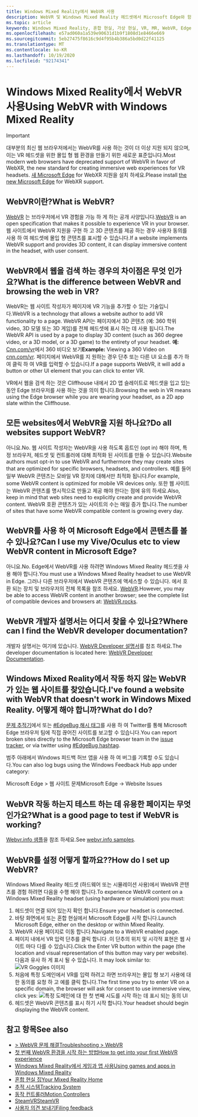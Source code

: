 ```yaml
---
title: Windows Mixed Reality에서 WebVR 사용
description: WebVR 및 Windows Mixed Reality 헤드셋에서 Microsoft Edge와 함께 사용 하는 방법을 설명 합니다.
ms.topic: article
keywords: Windows Mixed Reality, 혼합 현실, 가상 현실, VR, MR, WebVR, Edge, Microsoft Edge, 웹 검색
ms.openlocfilehash: e57ad060a1a539e90631d1b9f1808d1e8466e669
ms.sourcegitcommit: 5eb27475f8616c9d4f95b4b386a5bd0d22f41125
ms.translationtype: MT
ms.contentlocale: ko-KR
ms.lasthandoff: 10/19/2020
ms.locfileid: "92174341"
---
```

# <a name="using-webvr-with-windows-mixed-reality"></a><span data-ttu-id="e2662-104">Windows Mixed Reality에서 WebVR 사용</span><span class="sxs-lookup"><span data-stu-id="e2662-104">Using WebVR with Windows Mixed Reality</span></span>

>[!IMPORTANT] 
><span data-ttu-id="e2662-105">대부분의 최신 웹 브라우저에서는 WebVR를 사용 하는 것이 더 이상 지원 되지 않으며,이는 VR 헤드셋을 위한 몰입 형 웹 환경을 만들기 위한 새로운 표준입니다.</span><span class="sxs-lookup"><span data-stu-id="e2662-105">Most modern web browsers have deprecated support of WebVR in favor of WebXR, the new standard for creating immersive web experiences for VR headsets.</span></span> <span data-ttu-id="e2662-106">[새 Microsoft Edge](using-microsoft-edge.md) for WebXR 지원을 설치 하세요.</span><span class="sxs-lookup"><span data-stu-id="e2662-106">Please install [the new Microsoft Edge](using-microsoft-edge.md) for WebXR support.</span></span>

## <a name="what-is-webvr"></a><span data-ttu-id="e2662-107">WebVR이란?</span><span class="sxs-lookup"><span data-stu-id="e2662-107">What is WebVR?</span></span>

<span data-ttu-id="e2662-108">[WebVR](https://webvr.info) 는 브라우저에서 VR 경험을 가능 하 게 하는 공개 사양입니다.</span><span class="sxs-lookup"><span data-stu-id="e2662-108">[WebVR](https://webvr.info) is an open specification that makes it possible to experience VR in your browser.</span></span> <span data-ttu-id="e2662-109">웹 사이트에서 WebVR 지원을 구현 하 고 3D 콘텐츠를 제공 하는 경우 사용자 동의를 사용 하 여 헤드셋에 몰입 형 콘텐츠를 표시할 수 있습니다.</span><span class="sxs-lookup"><span data-stu-id="e2662-109">If a website implements WebVR support and provides 3D content, it can display immersive content in the headset, with user consent.</span></span>

## <a name="what-is-the-difference-between-webvr-and-browsing-the-web-in-vr"></a><span data-ttu-id="e2662-110">WebVR에서 웹을 검색 하는 경우의 차이점은 무엇 인가요?</span><span class="sxs-lookup"><span data-stu-id="e2662-110">What is the difference between WebVR and browsing the web in VR?</span></span>

<span data-ttu-id="e2662-111">WebVR는 웹 사이트 작성자가 페이지에 VR 기능을 추가할 수 있는 기술입니다.</span><span class="sxs-lookup"><span data-stu-id="e2662-111">WebVR is a technology that allows a website author to add VR functionality to a page.</span></span> <span data-ttu-id="e2662-112">WebVR API는 페이지에서 3D 콘텐츠 (예: 360 학위 video, 3D 모델 또는 3D 게임)를 전체 헤드셋에 표시 하는 데 사용 됩니다.</span><span class="sxs-lookup"><span data-stu-id="e2662-112">The WebVR API is used by a page to display 3D content (such as 360 degree video, or a 3D model, or a 3D game) to the entirety of your headset.</span></span> <span data-ttu-id="e2662-113">**예:** [Cnn.com/vr](http://cnn.com/vr)에서 360 비디오 보기</span><span class="sxs-lookup"><span data-stu-id="e2662-113">**Example:** Viewing a 360 Video on [cnn.com/vr](http://cnn.com/vr).</span></span> <span data-ttu-id="e2662-114">페이지에서 WebVR를 지 원하는 경우 단추 또는 다른 UI 요소를 추가 하 여 클릭 하 여 VR를 입력할 수 있습니다.</span><span class="sxs-lookup"><span data-stu-id="e2662-114">If a page supports WebVR, it will add a button or other UI element that you can click to enter VR.</span></span>

<span data-ttu-id="e2662-115">VR에서 웹을 검색 하는 것은 Cliffhouse 내에서 2D 앱 슬레이트로 헤드셋을 입고 있는 동안 Edge 브라우저를 사용 하는 것을 의미 합니다.</span><span class="sxs-lookup"><span data-stu-id="e2662-115">Browsing the web in VR means using the Edge browser while you are wearing your headset, as a 2D app slate within the Cliffhouse.</span></span>

## <a name="do-all-websites-support-webvr"></a><span data-ttu-id="e2662-116">모든 websites에서 WebVR을 지원 하나요?</span><span class="sxs-lookup"><span data-stu-id="e2662-116">Do all websites support WebVR?</span></span>

<span data-ttu-id="e2662-117">아니요.</span><span class="sxs-lookup"><span data-stu-id="e2662-117">No.</span></span> <span data-ttu-id="e2662-118">웹 사이트 작성자는 WebVR을 사용 하도록 옵트인 (opt in) 해야 하며, 특정 브라우저, 헤드셋 및 컨트롤러에 대해 최적화 된 사이트를 만들 수 있습니다.</span><span class="sxs-lookup"><span data-stu-id="e2662-118">Website authors must opt-in to use WebVR and furthermore they may create sites that are optimized for specific browsers, headsets, and controllers.</span></span> <span data-ttu-id="e2662-119">예를 들어 일부 WebVR 콘텐츠는 모바일 VR 장치에 대해서만 최적화 됩니다.</span><span class="sxs-lookup"><span data-stu-id="e2662-119">For example, some WebVR content is optimized for mobile VR devices only.</span></span> <span data-ttu-id="e2662-120">또한 웹 사이트는 WebVR 콘텐츠를 명시적으로 만들고 제공 해야 한다는 점에 유의 하세요.</span><span class="sxs-lookup"><span data-stu-id="e2662-120">Also, keep in mind that web sites need to explicitly create and provide WebVR content.</span></span> <span data-ttu-id="e2662-121">WebVR 호환 콘텐츠가 있는 사이트의 수는 매일 증가 합니다.</span><span class="sxs-lookup"><span data-stu-id="e2662-121">The number of sites that have some WebVR compatible content is growing every day.</span></span>

## <a name="can-i-use-my-viveoculus-etc-to-view-webvr-content-in-microsoft-edge"></a><span data-ttu-id="e2662-122">WebVR를 사용 하 여 Microsoft Edge에서 콘텐츠를 볼 수 있나요?</span><span class="sxs-lookup"><span data-stu-id="e2662-122">Can I use my Vive/Oculus etc to view WebVR content in Microsoft Edge?</span></span>

<span data-ttu-id="e2662-123">아니요.</span><span class="sxs-lookup"><span data-stu-id="e2662-123">No.</span></span> <span data-ttu-id="e2662-124">Edge에서 WebVR를 사용 하려면 Windows Mixed Reality 헤드셋을 사용 해야 합니다.</span><span class="sxs-lookup"><span data-stu-id="e2662-124">You must use a Windows Mixed Reality headset to use WebVR in Edge.</span></span> <span data-ttu-id="e2662-125">그러나 다른 브라우저에서 WebVR 콘텐츠에 액세스할 수 있습니다. 에서 호환 되는 장치 및 브라우저의 전체 목록을 참조 하세요. [WebVR](http://webvr.rocks/).</span><span class="sxs-lookup"><span data-stu-id="e2662-125">However, you may be able to access WebVR content in another browser; see the complete list of compatible devices and browsers at: [WebVR.rocks](http://webvr.rocks/).</span></span>

## <a name="where-can-i-find-the-webvr-developer-documentation"></a><span data-ttu-id="e2662-126">WebVR 개발자 설명서는 어디서 찾을 수 있나요?</span><span class="sxs-lookup"><span data-stu-id="e2662-126">Where can I find the WebVR developer documentation?</span></span>

<span data-ttu-id="e2662-127">개발자 설명서는 여기에 있습니다. [WebVR Developer 설명서](https://docs.microsoft.com/microsoft-edge/webvr/)를 참조 하세요.</span><span class="sxs-lookup"><span data-stu-id="e2662-127">The developer documentation is located here: [WebVR Developer Documentation](https://docs.microsoft.com/microsoft-edge/webvr/).</span></span>

## <a name="ive-found-a-website-with-webvr-that-doesnt-work-in-windows-mixed-reality-what-do-i-do"></a><span data-ttu-id="e2662-128">Windows Mixed Reality에서 작동 하지 않는 WebVR가 있는 웹 사이트를 찾았습니다.</span><span class="sxs-lookup"><span data-stu-id="e2662-128">I've found a website with WebVR that doesn't work in Windows Mixed Reality.</span></span> <span data-ttu-id="e2662-129">어떻게 해야 합니까?</span><span class="sxs-lookup"><span data-stu-id="e2662-129">What do I do?</span></span>

<span data-ttu-id="e2662-130">[문제 추적기](https://developer.microsoft.com/en-us/microsoft-edge/platform/issues/)에서 또는 [#EdgeBug 해시 태그](https://blogs.windows.com/msedgedev/2016/08/11/edgebug-twitter/)를 사용 하 여 Twitter를 통해 Microsoft Edge 브라우저 팀에 직접 끊어진 사이트를 보고할 수 있습니다.</span><span class="sxs-lookup"><span data-stu-id="e2662-130">You can report broken sites directly to the Microsoft Edge browser team in the [issue tracker](https://developer.microsoft.com/en-us/microsoft-edge/platform/issues/), or via twitter using [#EdgeBug hashtag](https://blogs.windows.com/msedgedev/2016/08/11/edgebug-twitter/).</span></span>

<span data-ttu-id="e2662-131">범주 아래에서 Windows 피드백 허브 앱을 사용 하 여 버그를 기록할 수도 있습니다.</span><span class="sxs-lookup"><span data-stu-id="e2662-131">You can also log bugs using the Windows Feedback Hub app under category:</span></span>

<span data-ttu-id="e2662-132">Microsoft Edge > 웹 사이트 문제</span><span class="sxs-lookup"><span data-stu-id="e2662-132">Microsoft Edge -> Website Issues</span></span>

## <a name="what-is-a-good-page-to-test-if-webvr-is-working"></a><span data-ttu-id="e2662-133">WebVR 작동 하는지 테스트 하는 데 유용한 페이지는 무엇 인가요?</span><span class="sxs-lookup"><span data-stu-id="e2662-133">What is a good page to test if WebVR is working?</span></span>

<span data-ttu-id="e2662-134">[Webvr.info 샘플](http://webvr.info/samples/XX-vr-controllers.html)을 참조 하세요.</span><span class="sxs-lookup"><span data-stu-id="e2662-134">See [webvr.info samples](http://webvr.info/samples/XX-vr-controllers.html).</span></span>

## <a name="how-do-i-set-up-webvr"></a><span data-ttu-id="e2662-135">WebVR를 설정 어떻게 할까요??</span><span class="sxs-lookup"><span data-stu-id="e2662-135">How do I set up WebVR?</span></span>

<span data-ttu-id="e2662-136">Windows Mixed Reality 헤드셋 (하드웨어 또는 시뮬레이션 사용)에서 WebVR 콘텐츠를 경험 하려면 다음을 수행 해야 합니다.</span><span class="sxs-lookup"><span data-stu-id="e2662-136">To experience WebVR content on a Windows Mixed Reality headset (using hardware or simulation) you must:</span></span>
1. <span data-ttu-id="e2662-137">헤드셋이 연결 되어 있는지 확인 합니다.</span><span class="sxs-lookup"><span data-stu-id="e2662-137">Ensure your headset is connected.</span></span>
2. <span data-ttu-id="e2662-138">바탕 화면에서 또는 혼합 현실에서 Microsoft Edge를 시작 합니다.</span><span class="sxs-lookup"><span data-stu-id="e2662-138">Launch Microsoft Edge, either on the desktop or within Mixed Reality.</span></span>
3. <span data-ttu-id="e2662-139">WebVR 사용 페이지로 이동 합니다.</span><span class="sxs-lookup"><span data-stu-id="e2662-139">Navigate to a WebVR enabled page.</span></span>
4. <span data-ttu-id="e2662-140">페이지 내에서 VR 입력 단추를 클릭 합니다 .이 단추의 위치 및 시각적 표현은 웹 사이트 마다 다를 수 있습니다.</span><span class="sxs-lookup"><span data-stu-id="e2662-140">Click the Enter VR button within the page (the location and visual representation of this button may vary per website).</span></span> <span data-ttu-id="e2662-141">다음과 유사 하 게 표시 될 수 있습니다. </span><span class="sxs-lookup"><span data-stu-id="e2662-141">It may look similar to:</span></span>\
   ![VR Goggles 이미지](images/75px-enter-vr.png)
5. <span data-ttu-id="e2662-143">처음에 특정 도메인에서 VR를 입력 하려고 하면 브라우저는 몰입 형 보기 사용에 대 한 동의를 요청 하 고 예를 클릭 합니다.</span><span class="sxs-lookup"><span data-stu-id="e2662-143">The first time you try to enter VR on a specific domain, the browser will ask for consent to use immersive view, click yes:</span></span> ![특정 도메인에 대 한 첫 번째 시도를 시작 하는 데 표시 되는 동의 UI](images/1053px-Webvr-consent-ui.png)
6. <span data-ttu-id="e2662-145">헤드셋은 WebVR 콘텐츠를 표시 하기 시작 합니다.</span><span class="sxs-lookup"><span data-stu-id="e2662-145">Your headset should begin displaying the WebVR content.</span></span>


## <a name="see-also"></a><span data-ttu-id="e2662-146">참고 항목</span><span class="sxs-lookup"><span data-stu-id="e2662-146">See also</span></span>

* [<span data-ttu-id="e2662-147">> WebVR 문제 해결</span><span class="sxs-lookup"><span data-stu-id="e2662-147">Troubleshooting > WebVR</span></span>](webvr-questions.md)
* [<span data-ttu-id="e2662-148">첫 번째 WebVR 환경을 시작 하는 방법</span><span class="sxs-lookup"><span data-stu-id="e2662-148">How to get into your first WebVR experience</span></span>](using-games-and-apps-in-windows-mixed-reality.md#how-to-get-into-your-first-webvr-experience)
* [<span data-ttu-id="e2662-149">Windows Mixed Reality에서 게임과 앱 사용</span><span class="sxs-lookup"><span data-stu-id="e2662-149">Using games and apps in Windows Mixed Reality</span></span>](using-games-and-apps-in-windows-mixed-reality.md)
* [<span data-ttu-id="e2662-150">혼합 현실 집</span><span class="sxs-lookup"><span data-stu-id="e2662-150">Your Mixed Reality Home</span></span>](your-mixed-reality-home.md)
* [<span data-ttu-id="e2662-151">추적 시스템</span><span class="sxs-lookup"><span data-stu-id="e2662-151">Tracking System</span></span>](tracking-system.md)
* [<span data-ttu-id="e2662-152">동작 컨트롤러</span><span class="sxs-lookup"><span data-stu-id="e2662-152">Motion Controllers</span></span>](controllers-in-wmr.md)
* [<span data-ttu-id="e2662-153">SteamVR</span><span class="sxs-lookup"><span data-stu-id="e2662-153">SteamVR</span></span>](using-steamvr-with-windows-mixed-reality.md)
* [<span data-ttu-id="e2662-154">사용자 의견 보내기</span><span class="sxs-lookup"><span data-stu-id="e2662-154">Filing feedback</span></span>](filing-feedback.md)
